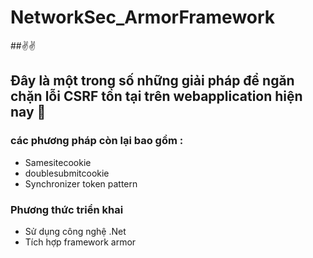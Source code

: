 # NetworkSec_ArmorFramework
##✌✌
## Đây là một trong số những giải pháp để ngăn chặn lỗi CSRF tồn tại trên webapplication hiện nay 🚀
### các phương pháp còn lại bao gồm : 
  + Samesitecookie
  + doublesubmitcookie
  + Synchronizer token pattern
### Phương thức triển khai
  + Sử dụng công nghệ .Net 
  + Tích hợp framework armor
 
